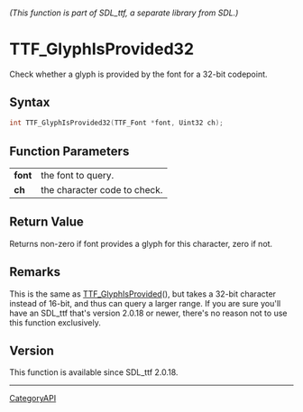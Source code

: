###### (This function is part of SDL_ttf, a separate library from SDL.)
# TTF_GlyphIsProvided32

Check whether a glyph is provided by the font for a 32-bit codepoint.

## Syntax

```c
int TTF_GlyphIsProvided32(TTF_Font *font, Uint32 ch);

```

## Function Parameters

|              |                              |
| ------------ | ---------------------------- |
| **font**     | the font to query.           |
| **ch**       | the character code to check. |

## Return Value

Returns non-zero if font provides a glyph for this character, zero if not.

## Remarks

This is the same as [TTF_GlyphIsProvided](TTF_GlyphIsProvided)(), but takes
a 32-bit character instead of 16-bit, and thus can query a larger range. If
you are sure you'll have an SDL_ttf that's version 2.0.18 or newer, there's
no reason not to use this function exclusively.

## Version

This function is available since SDL_ttf 2.0.18.

----
[CategoryAPI](CategoryAPI)

